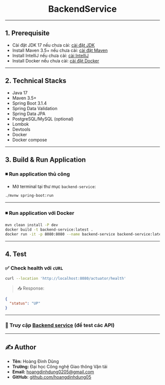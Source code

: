 
<h1 align="center">BackendService</h1>

---

## 1. Prerequisite

- Cài đặt JDK 17 nếu chưa cài: [cài đặt JDK](https://www.oracle.com/java/technologies/javase/jdk17-archive-downloads.html)
- Install Maven 3.5+ nếu chưa cài: [cài đặt Maven](https://maven.apache.org/install.html)
- Install IntelliJ nếu chưa cài: [cài IntelliJ](https://www.jetbrains.com/idea/)
- Install Docker nếu chưa cài: [cài đặt Docker](https://docs.docker.com/get-docker/)

---

## 2. Technical Stacks

- Java 17
- Maven 3.5+
- Spring Boot 3.1.4
- Spring Data Validation
- Spring Data JPA
- PostgreSQL/MySQL (optional)
- Lombok
- Devtools
- Docker
- Docker compose

---

## 3. Build & Run Application

### ◾ Run application thủ công

- Mở terminal tại thư mục `backend-service`:

```bash
./mvnw spring-boot:run
```

---

### ◾ Run application với Docker

```bash
mvn clean install -P dev
docker build -t backend-service:latest .
docker run -it -p 8080:8080 --name backend-service backend-service:latest
```

---

## 4. Test

### ✅ Check health với `cURL`

```bash
curl --location 'http://localhost:8080/actuator/health'
```

> 📥 Response:

```json
{
  "status": "UP"
}
```

---

### 🔗 Truy cập [Backend service](http://localhost:8080) (để test các API)

---

## ✍️ Author

- **Tên:** Hoàng Đình Dũng
- **Trường:** Đại học Công nghệ Giao thông Vận tải
- **Email:** hoangdinhdung0205@gmail.com
- **GitHub:** [github.com/hoangdinhdung05](https://github.com/hoangdinhdung05)
